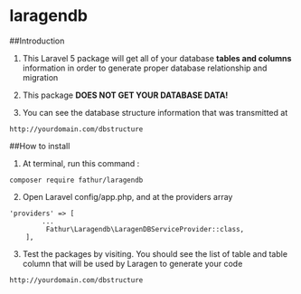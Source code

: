 # laragendb

##Introduction

1. This Laravel 5 package will get all of your database **tables and columns** information in order to generate proper database relationship and migration

2. This package **DOES NOT GET YOUR DATABASE DATA!**

3. You can see the database structure information that was transmitted at 
````
http://yourdomain.com/dbstructure
````

##How to install

1. At terminal, run this command : 

```
composer require fathur/laragendb
```

2. Open Laravel config/app.php, and at the providers array

```
'providers' => [
        ...
         Fathur\Laragendb\LaragenDBServiceProvider::class,
    ],
```

3. Test the packages by visiting. You should see the list of table and table column that will be used by Laragen to generate your code

````
http://yourdomain.com/dbstructure
````